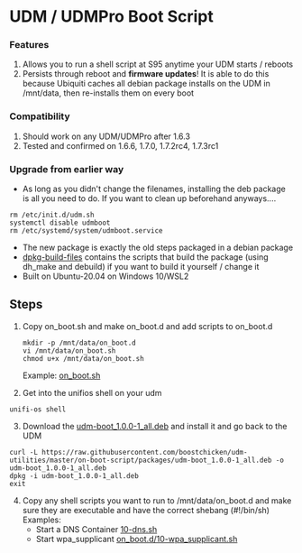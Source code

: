 # UDM / UDMPro Boot Script
### Features
1. Allows you to run a shell script at S95 anytime your UDM starts / reboots
1. Persists through reboot and **firmware updates**! It is able to do this because Ubiquiti caches all debian package installs on the UDM in /mnt/data, then re-installs them on every boot


### Compatibility
1. Should work on any UDM/UDMPro after 1.6.3
2. Tested and confirmed on 1.6.6, 1.7.0, 1.7.2rc4, 1.7.3rc1

### Upgrade from earlier way
* As long as you didn't change the filenames, installing the deb package is all you need to do.  If you want to clean up beforehand anyways....
```
rm /etc/init.d/udm.sh
systemctl disable udmboot
rm /etc/systemd/system/udmboot.service
```
* The new package is exactly the old steps packaged in a debian package
* [dpkg-build-files](dpkg-build-files) contains the scripts that build the package (using dh_make and debuild) if you want to build it yourself / change it
* Built on Ubuntu-20.04 on Windows 10/WSL2

## Steps
1. Copy on_boot.sh and make on_boot.d and add scripts to on_boot.d
    ```shell script
    mkdir -p /mnt/data/on_boot.d
    vi /mnt/data/on_boot.sh
    chmod u+x /mnt/data/on_boot.sh
    ```
    Example: [on_boot.sh](examples/udm-files/on_boot.sh)

2. Get into the unifios shell on your udm
```shell script
unifi-os shell
```
3. Download the [udm-boot_1.0.0-1_all.deb](packages/udm-boot_1.0.0-1_all.deb) and install it and go back to the UDM
```shell script
curl -L https://raw.githubusercontent.com/boostchicken/udm-utilities/master/on-boot-script/packages/udm-boot_1.0.0-1_all.deb -o udm-boot_1.0.0-1_all.deb
dpkg -i udm-boot_1.0.0-1_all.deb
exit
```
4. Copy any shell scripts you want to run to /mnt/data/on_boot.d and make sure they are executable and have the correct shebang (#!/bin/sh)
    Examples: 
    * Start a DNS Container [10-dns.sh](../dns-common/on_boot.d/10-dns.sh)
    * Start wpa_supplicant [on_boot.d/10-wpa_supplicant.sh](examples/udm-files/on_boot.d/10-start-containers.sh)
   